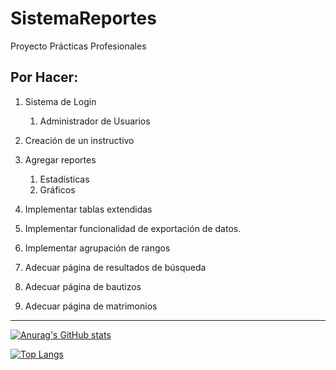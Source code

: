 # SistemaReportes
Proyecto Prácticas Profesionales 

## Por Hacer:

1. Sistema de Login
    1. Administrador de Usuarios
  
2. Creación de un instructivo

3. Agregar reportes
    1. Estadísticas
    2. Gráficos
  
4. Implementar tablas extendidas

5. Implementar funcionalidad de exportación de datos.

6. Implementar agrupación de rangos

7. Adecuar página de resultados de búsqueda

8. Adecuar página de bautizos

9. Adecuar página de matrimonios 

-------

[![Anurag's GitHub stats](https://github-readme-stats.vercel.app/api?username=MiguelFlores28)](https://github.com/MiguelFlores28/github-readme-stats)

[![Top Langs](https://github-readme-stats.vercel.app/api/top-langs/?username=MiguelFlores28)](https://github.com/MiguelFlores28/github-readme-stats)
